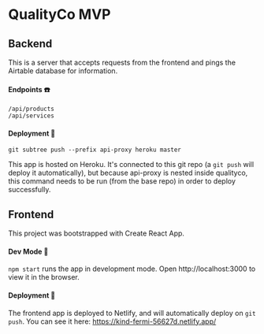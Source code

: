 # QualityCo MVP

## Backend
This is a server that accepts requests from the frontend and pings the Airtable database for information.

#### Endpoints ☎️
```
/api/products
/api/services
```
#### Deployment 🚀
```
git subtree push --prefix api-proxy heroku master
```
This app is hosted on Heroku. It's connected to this git repo (a `git push` will deploy it automatically), but because api-proxy is nested inside qualityco, this command needs to be run (from the base repo) in order to deploy successfully.

## Frontend
This project was bootstrapped with Create React App.

#### Dev Mode 🎨
`npm start` runs the app in development mode. Open http://localhost:3000 to view it in the browser.

#### Deployment 🚀
The frontend app is deployed to Netlify, and will automatically deploy on `git push`. You can see it here: https://kind-fermi-56627d.netlify.app/
